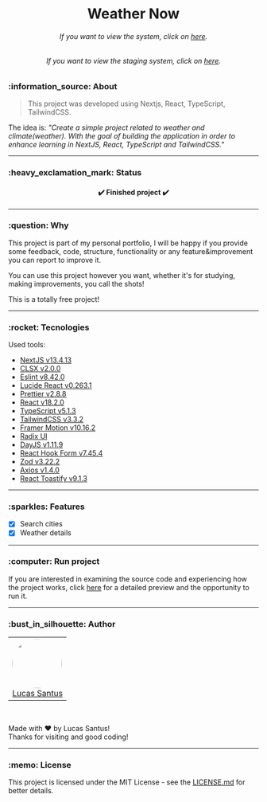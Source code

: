 <h1 align="center">Weather Now</h1>

<h6 align="center">
	If you want to view the system, click on <a href="https://weather-noow.vercel.app/">here</a>.
</h6>

<h6 align="center">
  If you want to view the staging system, click on <a href="https://weather-noow-staging.vercel.app/">here</a>.
</h6>

<h3 id="about">:information_source: About</h3>

> This project was developed using Nextjs, React, TypeScript, TailwindCSS.

The idea is:
_"Create a simple project related to weather and climate(weather). With the goal of building the application in order to enhance learning in NextJS, React, TypeScript and TailwindCSS."_

---

<h3 id="status">:heavy_exclamation_mark: Status</h3>

<h4 align="center">
 ✔️ Finished project ✔️
</h4>

---

<h3 id="why">:question: Why</h3>

This project is part of my personal portfolio, I will be happy if you provide some feedback, code, structure, functionality or any feature&improvement you can report to improve it.

You can use this project however you want, whether it's for studying, making improvements, you call the shots!

This is a totally free project!

---

<h3 id="tecnologies">:rocket: Tecnologies</h3>

Used tools:

- [NextJS v13.4.13](https://nextjs.org/)
- [CLSX v2.0.0](https://www.npmjs.com/package/clsx)
- [Eslint v8.42.0](https://github.com/eslint/eslint)
- [Lucide React v0.263.1](https://lucide.dev/)
- [Prettier v2.8.8](https://prettier.io/)
- [React v18.2.0](https://pt-br.reactjs.org/)
- [TypeScript v5.1.3](https://www.typescriptlang.org/)
- [TailwindCSS v3.3.2](https://tailwindcss.com/docs/installation)
- [Framer Motion v10.16.2](https://www.npmjs.com/package/framer-motion)
- [Radix UI](https://www.radix-ui.com/)
- [DayJS v1.11.9](https://day.js.org/)
- [React Hook Form v7.45.4](https://react-hook-form.com/)
- [Zod v3.22.2](https://github.com/colinhacks/zod)
- [Axios v1.4.0](https://axios-http.com/ptbr/docs/intro)
- [React Toastify v9.1.3](https://fkhadra.github.io/react-toastify/introduction)


---

<h3 id="funcionalidades">:sparkles: Features</h3>

- [x] Search cities
- [x] Weather details

---

<h3 id="running">:computer: Run project</h3>

If you are interested in examining the source code and experiencing how the project works, click <a href="/RUNNING.md">here</a> for a detailed preview and the opportunity to run it.

---

<h3 id="author">:bust_in_silhouette: Author</h3>

<table>
	<tr>
		<td>
			<div> 
				<a href="https://github.com/LucasSantus">
					<img style="border-radius: 50%;" src="https://github.com/LucasSantus.png" width="100px;" alt=""/>
					<br />
					Lucas Santus
				</a>
			</div>
		</td>
	</tr>
</table>
<br />

Made with ❤️ by Lucas Santus!<br />
Thanks for visiting and good coding!<br />

---

<h3 id="license">:memo: License</h3>

This project is licensed under the MIT License - see the [LICENSE.md](https://github.com/LucasSantus/weather-now/blob/master/LICENSE) for better details.
